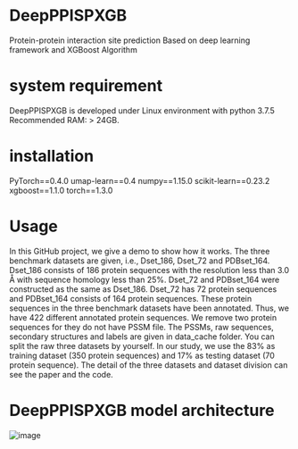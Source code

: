 # **DeepPPISPXGB** 
Protein-protein interaction site prediction Based on deep learning framework and XGBoost Algorithm

# **system requirement** 
DeepPPISPXGB is developed under Linux environment with python 3.7.5 Recommended RAM: > 24GB. 
# **installation** 
PyTorch==0.4.0
umap-learn==0.4
numpy==1.15.0
scikit-learn==0.23.2
xgboost==1.1.0
torch==1.3.0

# **Usage** 

In this GitHub project, we give a demo to show how it works. 
The three benchmark datasets are given, i.e., Dset_186, Dset_72 and PDBset_164.
Dset_186 consists of 186 protein sequences with the resolution less than 3.0 Å with sequence homology less than 25%.
Dset_72 and PDBset_164 were constructed as the same as Dset_186. Dset_72 has 72 protein sequences and PDBset_164 consists of 164 protein sequences. 
These protein sequences in the three benchmark datasets have been annotated. 
Thus, we have 422 different annotated protein sequences. We remove two protein sequences for they do not have PSSM file.
The PSSMs, raw sequences, secondary structures and labels are given in data_cache folder. 
You can split the raw three datasets by yourself. In our study, we use the 83% as training dataset (350 protein sequences) and 17% as testing dataset (70 protein sequence). 
The detail of the three datasets and dataset division can see the paper and the code.

# **DeepPPISPXGB model architecture** 
![image](https://user-images.githubusercontent.com/52057084/113835819-e23a8b00-97be-11eb-8fa7-12984acf2db1.png)
